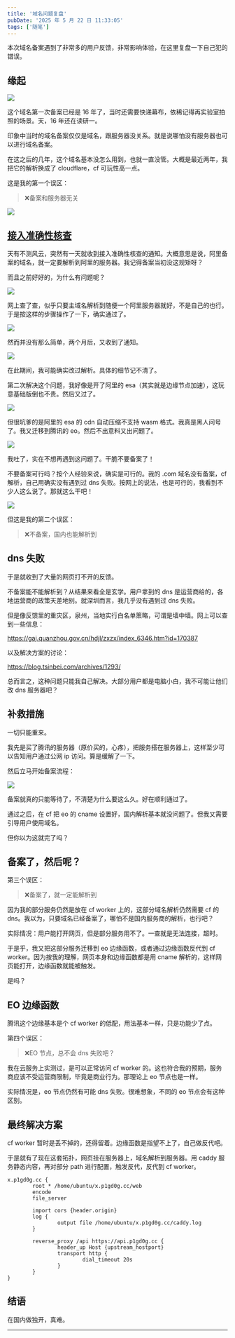 ```yaml
---
title: '域名问题复盘'
pubDate: '2025 年 5 月 22 日 11:33:05'
tags: ['随笔']
---
```


本次域名备案遇到了非常多的用户反馈，非常影响体验，在这里复盘一下自己犯的错误。

## 缘起

![](https://md.p1gd0g.cc/mmbiz_png/OQRlA7Uf7SWnIWE7ziclicGqXK9cgTEf0rRseteu5kJ8JJLosvSvbfN33SVOeCqCdEA2ZxM4ib0EwY87H7xt9yKpA/0?from=appmsg)

这个域名第一次备案已经是 16 年了，当时还需要快递幕布，依稀记得再实验室拍照的场景。天，16 年还在读研一。

印象中当时的域名备案仅仅是域名，跟服务器没关系。就是说哪怕没有服务器也可以进行域名备案。

在这之后的几年，这个域名基本没怎么用到，也就一直没管。大概是最近两年，我把它的解析换成了 cloudflare，cf 可玩性高一点。

这是我的第一个误区：

> ❌备案和服务器无关

![](https://md.p1gd0g.cc/mmbiz_png/OQRlA7Uf7SUGKfib0FpxH1jlBmVqAkwm6sgoa9oN1p7aK1fTqbBibjSd63YrAn4jEiawt9Xwvhy1OIEB7z1fhZjFw/0?from=appmsg)

## [接入准确性核查](https://help.aliyun.com/zh/icp-filing/basic-icp-service/site-inspection)

天有不测风云，突然有一天就收到接入准确性核查的通知。大概意思是说，阿里备案的域名，就一定要解析到阿里的服务器。我记得备案当初没这规矩呀？

而且之前好好的，为什么有问题呢？

![](https://md.p1gd0g.cc/mmbiz_png/OQRlA7Uf7SUGKfib0FpxH1jlBmVqAkwm6gy0WgTqyrUdTuVtiaicLvMcDWy0BDFic8LTib0Wsdk4vd2VCqTOVsoWAbA/0?from=appmsg)

网上查了查，似乎只要主域名解析到随便一个阿里服务器就好，不是自己的也行。于是按这样的步骤操作了一下，确实通过了。

![](https://md.p1gd0g.cc/mmbiz_png/OQRlA7Uf7SUGKfib0FpxH1jlBmVqAkwm6s5Mf4iaj8t3Le3ogGah8szhaic3cPxSqHZusndUbZqmwaNesBYaAOBWA/0?from=appmsg)

然而并没有那么简单，两个月后，又收到了通知。

![](https://md.p1gd0g.cc/mmbiz_png/OQRlA7Uf7SUGKfib0FpxH1jlBmVqAkwm63m76czcMmEQ2lZRfR55Z0IiauBceS5Qbe6cwGDhAgB3MhGUzgrElOvQ/0?from=appmsg)

在此期间，我可能确实改过解析。具体的细节记不清了。

第二次解决这个问题，我好像是开了阿里的 esa（其实就是边缘节点加速），这玩意基础版倒也不贵。然后又过了。

![](https://md.p1gd0g.cc/mmbiz_png/OQRlA7Uf7SUGKfib0FpxH1jlBmVqAkwm655jPGJ26GxvvBeF18yz8g2YeSK3IEce9XIxAEygHeam6XjUOblSibEw/0?from=appmsg)

但很坑爹的是阿里的 esa 的 cdn 自动压缩不支持 wasm 格式。我真是黑人问号了。我又迁移到腾讯的 eo。然后不出意料又出问题了。

![](https://md.p1gd0g.cc/mmbiz_png/OQRlA7Uf7SUGKfib0FpxH1jlBmVqAkwm6GJMP7hsJcL7oLJRicemL7ibnjdA7bS98zXaascNJtZz8icicqHEC8mNcxw/0?from=appmsg)

我吐了，实在不想再遇到这问题了。干脆不要备案了！

不要备案可行吗？按个人经验来说，确实是可行的。我的 .com 域名没有备案，cf 解析，自己用确实没有遇到过 dns 失败。按网上的说法，也是可行的，我看到不少人这么说了。那就这么干吧！

![](https://md.p1gd0g.cc/mmbiz_png/OQRlA7Uf7SUGKfib0FpxH1jlBmVqAkwm6Hv2a5btFygZvdDOFWoeIFibZfEXTOzRYcQ6eNW3DJ6db9ItEv0mtwYw/0?from=appmsg)

但这是我的第二个误区：

> ❌不备案，国内也能解析到

## dns 失败

于是就收到了大量的网页打不开的反馈。

不备案能不能解析到？从结果来看全是玄学。用户拿到的 dns 是运营商给的，各地运营商的政策天差地别。就深圳而言，我几乎没有遇到过 dns 失败。

但是像反馈里的重灾区，泉州，当地实行白名单策略，可谓是墙中墙。网上可以查到一些信息：

https://gaj.quanzhou.gov.cn/hdjl/zxzx/index_6346.htm?id=170387

以及解决方案的讨论：

https://blog.tsinbei.com/archives/1293/

总而言之，这种问题只能我自己解决。大部分用户都是电脑小白，我不可能让他们改 dns 服务器吧？

## 补救措施

一切只能重来。

我先是买了腾讯的服务器（原价买的，心疼），把服务搭在服务器上，这样至少可以告知用户通过公网 ip 访问。算是缓解了一下。

然后立马开始备案流程：

![](https://md.p1gd0g.cc/mmbiz_png/OQRlA7Uf7SUGKfib0FpxH1jlBmVqAkwm654k6Ww8GBicsAj21c5OShtIIWVPQ4gU3mf5IbXVVD8ENAwDMhbDicvIA/0?from=appmsg)

备案就真的只能等待了，不清楚为什么要这么久。好在顺利通过了。

通过之后，在 cf 把 eo 的 cname 设置好，国内解析基本就没问题了。但我又需要引导用户使用域名。

但你以为这就完了吗？

## 备案了，然后呢？

第三个误区：

> ❌备案了，就一定能解析到

因为我的部分服务仍然是放在 cf worker 上的，这部分域名解析仍然需要 cf 的 dns。我以为，只要域名已经备案了，哪怕不是国内服务商的解析，也行吧？

实际情况：用户能打开网页，但是部分服务用不了。一查就是无法连接，超时。

于是乎，我又把这部分服务迁移到 eo 边缘函数，或者通过边缘函数反代到 cf worker。因为按我的理解，网页本身和边缘函数都是用 cname 解析的，这样网页能打开，边缘函数就能被触发。

是吗？

## EO 边缘函数

腾讯这个边缘基本是个 cf worker 的低配，用法基本一样，只是功能少了点。

第四个误区：

> ❌EO 节点，总不会 dns 失败吧？

我在云服务上实测过，是可以正常访问 cf worker 的。这也符合我的预期，服务商应该不受运营商限制，毕竟是商业行为。那理论上 eo 节点也是一样。

实际情况是，eo 节点仍然有可能 dns 失败。很难想象，不同的 eo 节点会有这种区别。

## 最终解决方案

cf worker 暂时是丢不掉的，还得留着。边缘函数是指望不上了，自己做反代吧。

于是就有了现在这套拓扑，网页挂在服务器上，域名解析到服务器。用 caddy 服务静态内容，再对部分 path 进行配置，触发反代，反代到 cf worker。

```
x.p1gd0g.cc {
        root * /home/ubuntu/x.p1gd0g.cc/web
        encode
        file_server

        import cors {header.origin}
        log {
                output file /home/ubuntu/x.p1gd0g.cc/caddy.log
        }

        reverse_proxy /api https://api.p1gd0g.cc {
                header_up Host {upstream_hostport}
                transport http {
                        dial_timeout 20s
                }
        }
}
```

## 结语

在国内做独开，真难。

---

